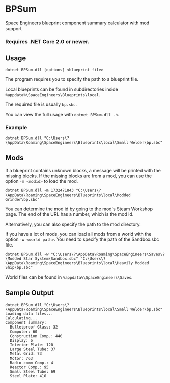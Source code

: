 # BPSum
Space Engineers blueprint component summary calculator with mod support

### Requires .NET Core 2.0 or newer.

## Usage
```
dotnet BPSum.dll [options] <blueprint file>
```
The program requires you to specify the path to a blueprint file.

Local blueprints can be found in subdirectories inside `%appdata%\SpaceEngineers\Blueprints\local`.

The required file is usually `bp.sbc`.

You can view the full usage with `dotnet BPSum.dll -h`.

### Example
```
dotnet BPSum.dll "C:\Users\?\AppData\Roaming\SpaceEngineers\Blueprints\local\Small Welder\bp.sbc"
```

## Mods
If a blueprint contains unknown blocks, a message will be printed with the missing blocks.
If the missing blocks are from a mod, you can use the option `-m <modid>` to load the mod.
```
dotnet BPSum.dll -m 1732471843 "C:\Users\?\AppData\Roaming\SpaceEngineers\Blueprints\local\Modded Grinder\bp.sbc"
```
You can determine the mod id by going to the mod's Steam Workshop page. The end of the URL has a number, which is the mod id.

Alternatively, you can also specify the path to the mod directory.


If you have a lot of mods, you can load all mods from a world with the option `-w <world path>`.
You need to specify the path of the Sandbox.sbc file.
```
dotnet BPSum.dll -w "C:\Users\?\AppData\Roaming\SpaceEngineers\Saves\?\Modded Star System\Sandbox.sbc" "C:\Users\?\AppData\Roaming\SpaceEngineers\Blueprints\local\Heavily Modded Ship\bp.sbc"
```

World files can be found in `%appdata%\SpaceEngineers\Saves`.
## Sample Output
```
dotnet BPSum.dll "C:\Users\?\AppData\Roaming\SpaceEngineers\Blueprints\local\Small Welder\bp.sbc"
Loading data files...
Calculating...
Component summary:
  Bulletproof Glass: 32
  Computer: 60
  Construction Comp.: 440
  Display: 6
  Interior Plate: 120
  Large Steel Tube: 37
  Metal Grid: 73
  Motor: 763
  Radio-comm Comp.: 4
  Reactor Comp.: 95
  Small Steel Tube: 69
  Steel Plate: 410
```
